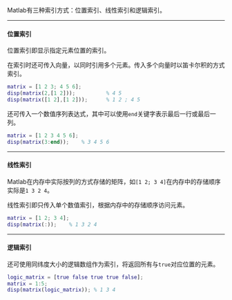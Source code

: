 Matlab有三种索引方式：位置索引、线性索引和逻辑索引。

---

#### 位置索引

位置索引即显示指定元素位置的索引。

在索引时还可传入向量，以同时引用多个元素。传入多个向量时以笛卡尔积的方式索引。

```matlab
matrix = [1 2 3; 4 5 6];
disp(matrix(2,[1 2]));          % 4 5
disp(matrix([1 2],[1 2]));      % 1 2 ; 4 5
```

还可传入一个数值序列表达式，其中可以使用`end`关键字表示最后一行或最后一列。

```matlab
matrix = [1 2 3 4 5 6];
disp(matrix(3:end));    % 3 4 5 6
```

---

#### 线性索引

Matlab在内存中实际按列的方式存储的矩阵，如`[1 2; 3 4]`在内存中的存储顺序实际是`1 3 2 4`。

线性索引即只传入单个数值索引，根据内存中的存储顺序访问元素。

```matlab
matrix = [1 2; 3 4];
disp(matrix(:));	% 1 3 2 4
```

---

#### 逻辑索引

还可使用同纬度大小的逻辑数组作为索引，将返回所有与`true`对应位置的元素。

```matlab
logic_matrix = [true false true true false];
matrix = 1:5;
disp(matrix(logic_matrix)); % 1 3 4
```

